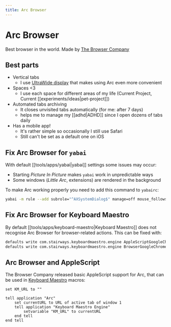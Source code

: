 ```yaml
---
title: Arc Browser
---
```


# Arc Browser

Best browser in the world. Made by [The Browser Company](https://thebrowser.company/)

## Best parts

- Vertical tabs
  - I use [UltraWide display](/Tools/hardware/index.md) that makes using Arc even more convenient
- Spaces <3
  - I use each space for different areas of my life (Current Project, Current [[experiments/ideas|pet-project]])
- Automated tabs archiving
  - It closes unvisited tabs automatically (for me: after 7 days)
  - helps me to manage my [[adhd|ADHD]] since I open dozens of tabs daily
- Has a mobile app!
  - It's rather simple so occasionally I still use Safari
  - Still can't be set as a default one on iOS

## Fix Arc Browser for `yabai`

With default [[tools/apps/yabai|yabai]] settings some issues may occur:

- Starting _Picture In Picture_ makes `yabai` work in unpredictable ways
- Some windows (_Little Arc_, extensions) are rendered in the background

To make Arc working properly you need to add this command to `yabairc`:

```sh
yabai -m rule --add subrole="^AXSystemDialog$" manage=off mouse_follows_focus=off
```

## Fix Arc Browser for Keyboard Maestro

By default [[tools/apps/keyboard-maestro|Keyboard Maestro]] does not recognise Arc Browser for browser-related actions. This can be fixed with:

```sh
defaults write com.stairways.keyboardmaestro.engine AppleScriptGoogleChromeBundleID -string "company.thebrowser.Browser"
defaults write com.stairways.keyboardmaestro.engine BrowserGoogleChromeName -string "Arc Browser"
```

## Arc Browser and AppleScript

The Browser Company released basic AppleScript support for Arc, that can be used in [Keyboard Maestro](tools/apps/keyboard-maestro.md) macros:

```applescript
set KM_URL to ""

tell application "Arc"
	set currentURL to URL of active tab of window 1
	tell application "Keyboard Maestro Engine"
		setvariable "KM_URL" to currentURL
	end tell
end tell
```
